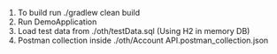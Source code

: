 1. To build run ./gradlew clean build
2. Run DemoApplication
3. Load test data from ./oth/testData.sql (Using H2 in memory DB)
4. Postman collection inside ./oth/Account API.postman_collection.json